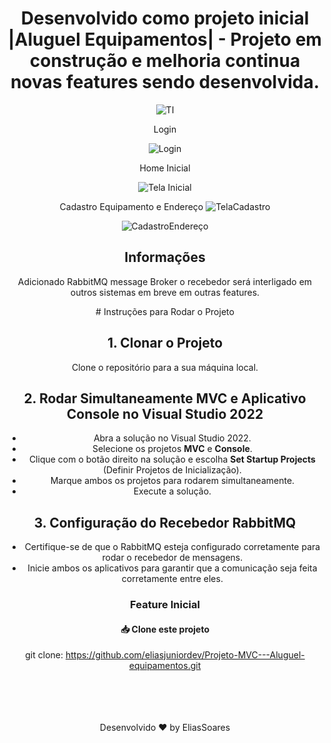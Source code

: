 <div align="center">

# Desenvolvido como projeto inicial |Aluguel Equipamentos| - Projeto em construção e melhoria continua novas features sendo desenvolvida.

![TI](https://github.com/user-attachments/assets/2ea14119-5cb5-4678-b0b8-d2981a0d8779)

Login

![Login](https://github.com/user-attachments/assets/b5c63448-3419-463b-9713-910a664a9509)

Home Inicial

![Tela Inicial](https://github.com/user-attachments/assets/1fa96d0d-cebf-4daf-9ba8-bef183f73dec)


Cadastro Equipamento e Endereço
![TelaCadastro](https://github.com/user-attachments/assets/91a0cf13-3fcc-42ad-8c98-2c31c69aad59)

![CadastroEndereço](https://github.com/user-attachments/assets/0f0e41a9-d53b-4c4a-a3da-511663ff4456)

## Informações

Adicionado RabbitMQ message Broker o recebedor será interligado em outros sistemas em breve em outras features.

<div align="center">
# Instruções para Rodar o Projeto

## 1. Clonar o Projeto
Clone o repositório para a sua máquina local.

## 2. Rodar Simultaneamente MVC e Aplicativo Console no Visual Studio 2022
- Abra a solução no Visual Studio 2022.
- Selecione os projetos **MVC** e **Console**.
- Clique com o botão direito na solução e escolha **Set Startup Projects** (Definir Projetos de Inicialização).
- Marque ambos os projetos para rodarem simultaneamente.
- Execute a solução.

## 3. Configuração do Recebedor RabbitMQ
- Certifique-se de que o RabbitMQ esteja configurado corretamente para rodar o recebedor de mensagens.
- Inicie ambos os aplicativos para garantir que a comunicação seja feita corretamente entre eles.




### Feature Inicial


#### 📥 Clone este projeto 

git clone: https://github.com/eliasjuniordev/Projeto-MVC---Aluguel-equipamentos.git
</br>
</br>
</br>
</br>
</br>
<div align="center">
Desenvolvido ❤️ by EliasSoares









